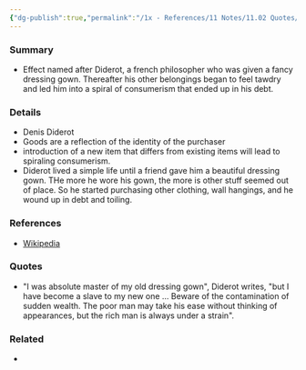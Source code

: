 ```yaml
---
{"dg-publish":true,"permalink":"/1x - References/11 Notes/11.02 Quotes/Diderot Effect - Beware the contamination of sudden wealth/","title":"Diderot Effect - Beware the contamination of sudden wealth","created":"2022-11-14T10:57:00.000+03:00","updated":"2024-02-14T20:18:45.960+03:00"}
---
```



### Summary
- Effect named after Diderot, a french philosopher who was given a fancy dressing gown. Thereafter his other belongings began to feel tawdry and led him into a spiral of consumerism that ended up in his debt.

### Details
- Denis Diderot
- Goods are a reflection of the identity of the purchaser
- introduction of a new item that differs from existing items will lead to spiraling consumerism.
- Diderot lived a simple life until a friend gave him a beautiful dressing gown. THe more he wore his gown, the more is other stuff seemed out of place. So he started purchasing other clothing, wall hangings, and he wound up in debt and toiling.

### References
- [Wikipedia](https://en.wikipedia.org/wiki/Diderot_effect)

### Quotes
- "I was absolute master of my old dressing gown", Diderot writes, "but I have become a slave to my new one … Beware of the contamination of sudden wealth. The poor man may take his ease without thinking of appearances, but the rich man is always under a strain".


### Related
- 